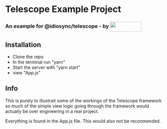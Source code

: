 # Telescope Example Project

<h3>An example for @idiosync/telescope - by  <a href="https://www.npmjs.com/~idiosync"><img width="100px" height="31px" valign="middle" src="https://storage.googleapis.com/idiosync-web-images/telescope/idiosync_very_small.png"></a></h3>
 

## Installation
- Clone the repo
- In the terminal run "yarn"
- Start the server with "yarn start"
- view "App.js"


## Info
This is purely to illustrait some of the workings of the Telescope framework so much of the simple
view logic going through the framework would actually be over engineering in a real project.

Everything is found in the App.js file. This would also not be reconmended.
